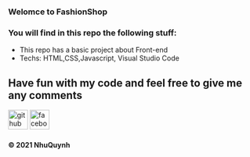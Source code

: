 ### Welomce to FashionShop

### You will find in this repo the following stuff: 
* This repo has a basic project about Front-end
* Techs: HTML,CSS,Javascript, Visual Studio Code

## Have fun with my code and feel free to give me any comments

[<img src='https://cdn.jsdelivr.net/npm/simple-icons@3.0.1/icons/github.svg' alt='github' height='40'>](https://github.com/nhuquynh123)  [<img src='https://cdn.jsdelivr.net/npm/simple-icons@3.0.1/icons/facebook.svg' alt='facebook' height='40'>](https://www.facebook.com/profile.php?id=100029084556275)

####  © 2021 NhuQuynh
